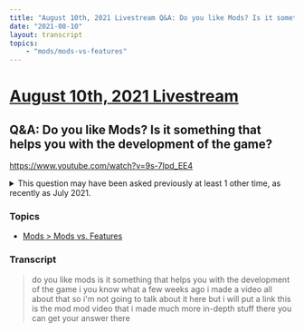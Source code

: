```yaml
---
title: "August 10th, 2021 Livestream Q&A: Do you like Mods? Is it something that helps you with the development of the game?"
date: "2021-08-10"
layout: transcript
topics:
    - "mods/mods-vs-features"
---
```

# [August 10th, 2021 Livestream](../2021-08-10.md)
## Q&A: Do you like Mods? Is it something that helps you with the development of the game?
https://www.youtube.com/watch?v=9s-7Ipd_EE4
<details>
<summary>This question may have been asked previously at least 1 other time, as recently as July 2021.</summary>

* [July 16th, 2021 Livestream Q&A: Are you influenced by Mods?](./yt-Z2WggHmVHGI,235.13490000000002,308.97533333333337.md) [https://youtube.com/embed/Z2WggHmVHGI?autoplay=1&start=235&end=309](https://youtube.com/embed/Z2WggHmVHGI?autoplay=1&start=235&end=309)
</details>


### Topics
* [Mods > Mods vs. Features](../topics/mods/mods-vs-features.md)

### Transcript

> do you like mods is it something that helps you with the development of the game i you know what a few weeks ago i made a video all about that so i'm not going to talk about it here but i will put a link this is the mod mod video that i made much more in-depth stuff there you can get your answer there
